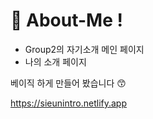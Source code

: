 #  🙌 About-Me !

- Group2의 자기소개 메인 페이지
- 나의 소개 페이지

베이직 하게 만들어 봤습니다 😙

https://sieunintro.netlify.app
